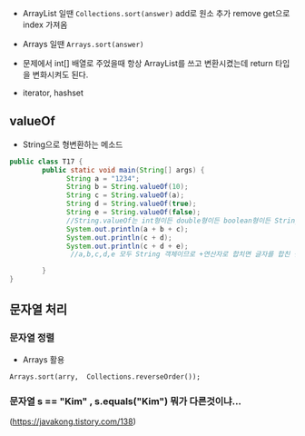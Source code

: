 - ArrayList 일땐 `Collections.sort(answer)`
  add로 원소 추가
  remove
  get으로 index 가져옴
- Arrays 일땐 `Arrays.sort(answer)`

- 문제에서 int[] 배열로 주었을때 항상 ArrayList를 쓰고 변환시켰는데 return 타입을 변화시켜도 된다.

- iterator, hashset

## valueOf

- String으로 형변환하는 메소드

```java
public class T17 {
        public static void main(String[] args) {
              String a = "1234";
              String b = String.valueOf(10);
              String c = String.valueOf(a);
              String d = String.valueOf(true);
              String e = String.valueOf(false);
              //String.valueOf는 int형이든 double형이든 boolean형이든 String객체로 만든다.
              System.out.println(a + b + c);
              System.out.println(c + d);
              System.out.println(c + d + e);
               //a,b,c,d,e 모두 String 객체이므로 +연산자로 합치면 글자를 합친 결과와 같다

        }
}
```

## 문자열 처리

### 문자열 정렬

- Arrays 활용

```
Arrays.sort(arry,  Collections.reverseOrder());
```

### 문자열 s == "Kim" , s.equals("Kim") 뭐가 다른것이냐...

(https://javakong.tistory.com/138)
